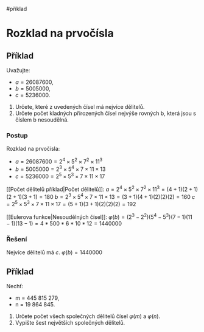 #příklad 
# Rozklad na prvočísla
## Příklad
Uvažujte:
- $a = 26 087 600$,
- $b = 5 005 000$, 
- $c = 5 236 000$. 

1) Určete, které z uvedených čísel má nejvíce dělitelů.
2) Určete počet kladných přirozených čísel nejvýše rovných b, která jsou s číslem b nesoudělná.
### Postup
Rozklad na prvočísla:
- $a = 26 087 600= 2^4×5^2×7^2×11^3$
- $b = 5 005 000= 2^3×5^4×7×11×13$
- $c = 5 236 000= 2^5×5^3×7×11×17$

[[Počet dělitelů příklad|Počet dělitelů]]:
$a = 2^4×5^2×7^2×11^3 = (4+1)(2+1)(2+1)(3+1) = 180$
$b = 2^3×5^4×7×11×13 = (3+1)(4+1)(2)(2)(2) = 160$
$c = 2^5×5^3×7×11×17 = (5+1)(3+1)(2)(2)(2) = 192$

[[Eulerova funkce|Nesoudělných čísel]]:
$\varphi(b) = (2^3-2^2)(5^4-5^3)(7-1)(11-1)(13-1)=4*500*6*10*12=1 440 000$

### Řešení
Nejvíce dělitelů má $c$.
$\varphi(b) = 1 440 000$

## Příklad
Nechť:
- m = 445 815 279,
- n = 19 864 845. 
1) Určete počet všech společných dělitelů čísel $\varphi(m)$ a $\varphi (n)$. 
2) Vypište šest největších společných dělitelů.